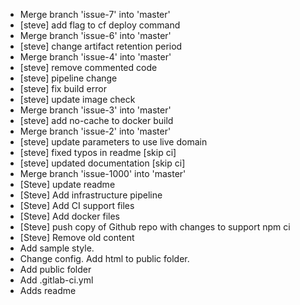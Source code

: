 - Merge branch 'issue-7' into 'master'
- [steve] add flag to cf deploy command
- Merge branch 'issue-6' into 'master'
- [steve] change artifact retention period
- Merge branch 'issue-4' into 'master'
- [steve] remove commented code
- [steve] pipeline change
- [steve] fix build error
- [steve] update image check
- Merge branch 'issue-3' into 'master'
- [steve] add no-cache to docker build
- Merge branch 'issue-2' into 'master'
- [steve] update parameters to use live domain
- [steve] fixed typos in readme [skip ci]
- [steve] updated documentation [skip ci]
- Merge branch 'issue-1000' into 'master'
- [Steve] update readme
- [Steve] Add infrastructure pipeline
- [Steve] Add CI support files
- [Steve] Add docker files
- [Steve] push copy of Github repo with changes to support npm ci
- [Steve] Remove old content
- Add sample style.
- Change config. Add html to public folder.
- Add public folder
- Add .gitlab-ci.yml
- Adds readme
